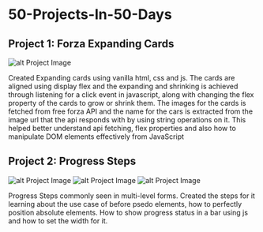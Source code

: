 # 50-Projects-In-50-Days

## Project 1: Forza Expanding Cards
![alt Project Image](https://i.imgur.com/dNR2Fzo.png)

Created Expanding cards using vanilla html, css and js. The cards are aligned using display flex and the expanding and shrinking is achieved through listening for a click event in javascript, along with changing the flex property of the cards to grow or shrink them. The images for the cards is fetched from free forza API and the name for the cars is extracted from the image url that the api responds with by using string operations on it. This helped better understand api fetching, flex properties and also how to manipulate DOM elements effectively from JavaScript

## Project 2: Progress Steps
![alt Project Image](https://i.imgur.com/8wHVNQO.png)
![alt Project Image](https://i.imgur.com/dllq9oQ.png)
![alt Project Image](https://i.imgur.com/kZttUfJ.png)

Progress Steps commonly seen in multi-level forms. Created the steps for it learning about the use case of before psedo elements, how to perfectly position absolute elements. How to show progress status in a bar using js and how to set the width for it.